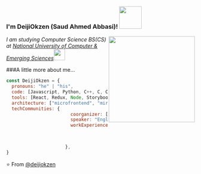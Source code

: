 ### I'm DeijiOkzen (Saud Ahmed Abbasi)! <img src="https://cdn.discordapp.com/attachments/723619898206716015/813789567457951764/ezgif-1-7213593a17e6.gif" width="60"></h2>
<img align='right' src="https://pa1.narvii.com/6594/680e9373984db2f1b3e7101b5a47fdfba4b42d32_hq.gif" width="230">
<p><em>I am studying Computer Science BS(CS) at <a href="http://khi.nu.edu.pk/">National University of Computer & Emerging Sciences</a><img src="https://media.giphy.com/media/WUlplcMpOCEmTGBtBW/giphy.gif" width="30"> 
</em></p>


###A little more about me...  

```javascript
const DeijiOkzen = {
  pronouns: "he" | "his",
  code: [Javascript, Python, C++, C, C# ],
  tools: [React, Redux, Node, Storybook, Styled-Components, Jest, React-Testing-library,  docker, ansible , bamboo , devOps  ],
  architecture: ["microfrontend", "miroservices","event-driven", "design system pattern", "behavior-driven-development", "test-driven-development"],
  techCommunities: {
                        coorganizer: ["NONE"],
                        speaker: "English/Urdu",
                        workExperiences: [{companyName:"NONE", role:"NONE"}]


                                           
                      },
}
```


 ⭐️ From [@deijiokzen](https://github.com/deijiokzen)
